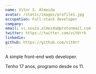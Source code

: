 ```yaml
---
name: Vitor S. Almeida
avatar: /static/images/profile1.jpg
occupation: Full-stack developer
company:
email: vi.souza.almeida@protonmail.com
twitter: https://twitter.com/vit0rrk
linkedin:
github: https://github.com/vit0rr
---
```


A simple front-end web developer.

Tenho 17 anos, programo desde os 11.
